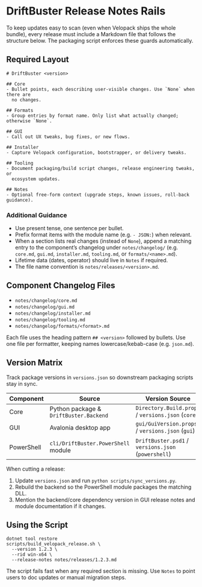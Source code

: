 # DriftBuster Release Notes Rails

To keep updates easy to scan (even when Velopack ships the whole bundle), every
release must include a Markdown file that follows the structure below. The
packaging script enforces these guards automatically.

## Required Layout

```
# DriftBuster <version>

## Core
- Bullet points, each describing user-visible changes. Use `None` when there are
  no changes.

## Formats
- Group entries by format name. Only list what actually changed; otherwise `None`.

## GUI
- Call out UX tweaks, bug fixes, or new flows.

## Installer
- Capture Velopack configuration, bootstrapper, or delivery tweaks.

## Tooling
- Document packaging/build script changes, release engineering tweaks, or
  ecosystem updates.

## Notes
- Optional free-form context (upgrade steps, known issues, roll-back guidance).
```

### Additional Guidance
- Use present tense, one sentence per bullet.
- Prefix format items with the module name (e.g. `- JSON:`) when relevant.
- When a section lists real changes (instead of `None`), append a matching entry
  to the component’s changelog under `notes/changelog/` (e.g. `core.md`,
  `gui.md`, `installer.md`, `tooling.md`, or `formats/<name>.md`).
- Lifetime data (dates, operator) should live in `Notes` if required.
- The file name convention is `notes/releases/<version>.md`.

## Component Changelog Files
- `notes/changelog/core.md`
- `notes/changelog/gui.md`
- `notes/changelog/installer.md`
- `notes/changelog/tooling.md`
- `notes/changelog/formats/<format>.md`

Each file uses the heading pattern `## <version>` followed by bullets. Use one
file per formatter, keeping names lowercase/kebab-case (e.g. `json.md`).

## Version Matrix

Track package versions in `versions.json` so downstream packaging scripts stay in
sync.

| Component  | Source                                  | Version Source                  |
|------------|-----------------------------------------|---------------------------------|
| Core       | Python package & `DriftBuster.Backend`  | `Directory.Build.props` / `versions.json` (`core`) |
| GUI        | Avalonia desktop app                    | `gui/GuiVersion.props` / `versions.json` (`gui`)   |
| PowerShell | `cli/DriftBuster.PowerShell` module     | `DriftBuster.psd1` / `versions.json` (`powershell`) |

When cutting a release:

1. Update `versions.json` and run `python scripts/sync_versions.py`.
2. Rebuild the backend so the PowerShell module packages the matching DLL.
3. Mention the backend/core dependency version in GUI release notes and module
   documentation if it changes.

## Using the Script

```
dotnet tool restore
scripts/build_velopack_release.sh \
  --version 1.2.3 \
  --rid win-x64 \
  --release-notes notes/releases/1.2.3.md
```

The script fails fast when any required section is missing. Use `Notes` to point
users to doc updates or manual migration steps.
